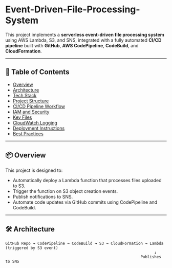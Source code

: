 # Event-Driven-File-Processing-System

This project implements a **serverless event-driven file processing system** using AWS Lambda, S3, and SNS, integrated with a fully automated **CI/CD pipeline** built with **GitHub**, **AWS CodePipeline**, **CodeBuild**, and **CloudFormation**.

---

## 🧭 Table of Contents

- [Overview](#-overview)
- [Architecture](#-architecture)
- [Tech Stack](#-tech-stack)
- [Project Structure](#-project-structure)
- [CI/CD Pipeline Workflow](#-cicd-pipeline-workflow)
- [IAM and Security](#-iam-and-security)
- [Key Files](#-key-files)
- [CloudWatch Logging](#-cloudwatch-logging)
- [Deployment Instructions](#-deployment-instructions)
- [Best Practices](#-best-practices)

---

## 📦 Overview

This project is designed to:

- Automatically deploy a Lambda function that processes files uploaded to S3.
- Trigger the function on S3 object creation events.
- Publish notifications to SNS.
- Automate code updates via GitHub commits using CodePipeline and CodeBuild.

---

## 🛠 Architecture

```text
GitHub Repo → CodePipeline → CodeBuild → S3 → CloudFormation → Lambda (triggered by S3 event)
                                                                 ↓
                                                           Publishes to SNS
